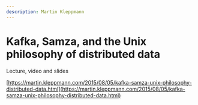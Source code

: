 ```yaml
---
description: Martin Kleppmann
---
```


# Kafka, Samza, and the Unix philosophy of distributed data

Lecture, video and slides

[https://martin.kleppmann.com/2015/08/05/kafka-samza-unix-philosophy-distributed-data.html](https://martin.kleppmann.com/2015/08/05/kafka-samza-unix-philosophy-distributed-data.html)

